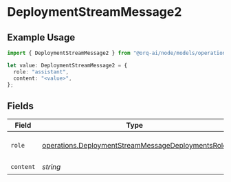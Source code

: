 # DeploymentStreamMessage2

## Example Usage

```typescript
import { DeploymentStreamMessage2 } from "@orq-ai/node/models/operations";

let value: DeploymentStreamMessage2 = {
  role: "assistant",
  content: "<value>",
};
```

## Fields

| Field                                                                                                                  | Type                                                                                                                   | Required                                                                                                               | Description                                                                                                            |
| ---------------------------------------------------------------------------------------------------------------------- | ---------------------------------------------------------------------------------------------------------------------- | ---------------------------------------------------------------------------------------------------------------------- | ---------------------------------------------------------------------------------------------------------------------- |
| `role`                                                                                                                 | [operations.DeploymentStreamMessageDeploymentsRole](../../models/operations/deploymentstreammessagedeploymentsrole.md) | :heavy_check_mark:                                                                                                     | The role of the prompt message                                                                                         |
| `content`                                                                                                              | *string*                                                                                                               | :heavy_check_mark:                                                                                                     | N/A                                                                                                                    |